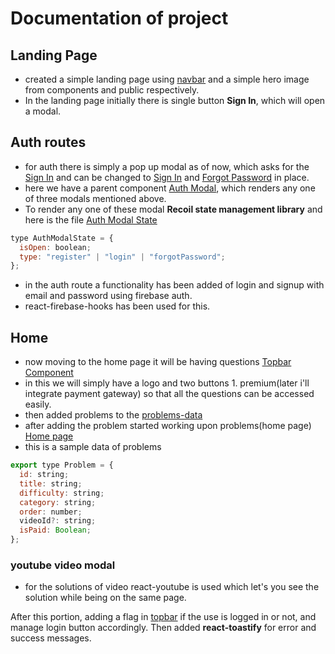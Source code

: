 # Documentation of project

## Landing Page

- created a simple landing page using [navbar](src/components//navbar/Navbar.tsx) and a simple hero image from components and public respectively.
- In the landing page initially there is single button **Sign In**, which will open a modal.

## Auth routes

- for auth there is simply a pop up modal as of now, which asks for the  [Sign In](src/components/modals/Login.tsx) and can be changed to [Sign In](src/components/modals/Signup.tsx) and [Forgot Password](src/components/modals/Login.tsx) in place.
- here we have a parent component [Auth Modal](src/components/modals/AuthModal.tsx), which renders any one of three modals mentioned above.
- To render any one of these modal **Recoil state management library** and here is the file [Auth Modal State](src//atoms/AuthModalAtom.ts)
```javascript
type AuthModalState = {
  isOpen: boolean;
  type: "register" | "login" | "forgotPassword";
};
```
- in the auth route a functionality has been added of login and signup with email and password using firebase auth.
- react-firebase-hooks has been used for this.

## Home 
- now moving to the home page it will be having questions [Topbar Component](src/components/topbar/Topbar.tsx)
- in this we will simply have a logo and two buttons 1. premium(later i'll integrate payment gateway) so that all the questions can be accessed easily.
- then added problems to the [problems-data](/src/problems-data/Problems.ts)
- after adding the problem started working upon problems(home page) [Home page](src/app/page.tsx)
- this is a sample data of problems 
```javascript
export type Problem = {
  id: string; 
  title: string;
  difficulty: string;
  category: string;
  order: number;
  videoId?: string;
  isPaid: Boolean; 
};
```

### youtube video modal
- for the solutions of video react-youtube is used which let's you see the solution while being on the same page.

After this portion, adding a flag in [topbar](src/components/topbar/Topbar.tsx) if the use is logged in or not, and manage login button accordingly.
Then added **react-toastify** for error and success messages.
